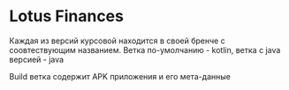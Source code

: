 # Lotus Finances
Каждая из версий курсовой находится в своей бренче с соовтествующим названием. Ветка по-умолчанию - kotlin, ветка с java версией - java

Build ветка содержит APK приложения и его мета-данные
